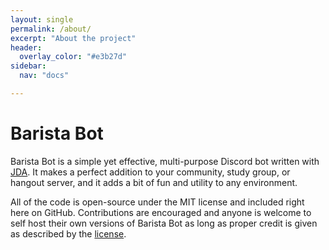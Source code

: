 ```yaml
---
layout: single
permalink: /about/
excerpt: "About the project"
header:
  overlay_color: "#e3b27d"
sidebar:
  nav: "docs"

---
```

# Barista Bot
Barista Bot is a simple yet effective, multi-purpose Discord bot written with [JDA](https://github.com/DV8FromTheWorld/JDA). It makes a perfect addition to your community, study group, or hangout server, and it adds a bit of fun and utility to any environment.

All of the code is open-source under the MIT license and included right here on GitHub. Contributions are encouraged and anyone is welcome to self host their own versions of Barista Bot as long as proper credit is given as described by the [license](https://github.com/evynprice/baristabot/blob/main/LICENSE).